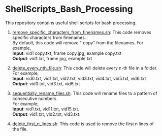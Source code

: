 # ShellScripts_Bash_Processing
This repository contains useful shell scripts for bash processing. 

   1. [remove_specific_characters_from_finenames.sh](https://github.com/BumbleBee0819/ShellScripts_Bash_Processing/blob/master/remove_specific_characters_from_finenames.sh): This code removes specific characters from finenames.<br />
   By default, this code will remove " copy" from the filenames. For example, <br />
   **Input**: vid1 copy.txt, frame copy.jpg, example copy.txt<br />
   **Output**: vid1.txt, frame.jpg, example.txt<br />
   
   2. [delete_every_nth_file.sh](https://github.com/BumbleBee0819/ShellScripts_Bash_Processing/blob/master/delete_every_nth_file.sh): This code will delete every n-th file in a folder.<br />
   For example,<br />
   **Input**: vid0.txt, vid1.txt, vid2.txt, vid3.txt, vid4.txt, vid5.txt, vid6.txt<br />
   **Output**: vid0.txt, vid3.txt, vid6.txt<br />
   
   3. [sequentially_rename_files.sh](https://github.com/BumbleBee0819/ShellScripts_Bash_Processing/blob/master/sequentially_rename_files.sh): This code will rename files to a pattern of consecutive numbers.<br />
   For example, <br />
   **Input**: vid1.txt, vid11.txt, vid15.txt.<br />
   **Output**: vid1.txt, vid2.txt, vid3.txt.<br />
   
   4. [delete_first_n_lines.sh](https://github.com/BumbleBee0819/ShellScripts_Bash_Processing/blob/master/delete_first_n_lines.sh): This code is used to remove the first n lines of the file.<br />
   
   
